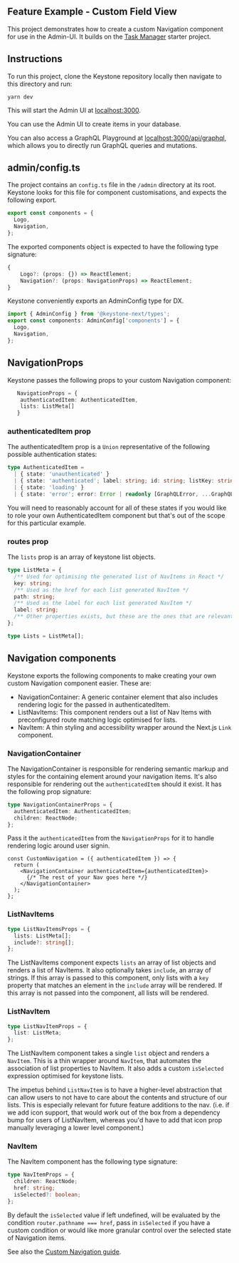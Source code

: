 ## Feature Example - Custom Field View

This project demonstrates how to create a custom Navigation component for use in the Admin-UI. It builds on the [Task Manager](../task-manager) starter project.

## Instructions

To run this project, clone the Keystone repository locally then navigate to this directory and run:

```shell
yarn dev
```

This will start the Admin UI at [localhost:3000](http://localhost:3000).

You can use the Admin UI to create items in your database.

You can also access a GraphQL Playground at [localhost:3000/api/graphql](http://localhost:3000/api/graphql), which allows you to directly run GraphQL queries and mutations.

## admin/config.ts

The project contains an `config.ts` file in the `/admin` directory at its root. Keystone looks for this file for component customisations, and expects the following export.

```typescript
export const components = {
  Logo,
  Navigation,
};
```

The exported components object is expected to have the following type signature:

```typescript
{
    Logo?: (props: {}) => ReactElement;
    Navigation?: (props: NavigationProps) => ReactElement;
}
```

Keystone conveniently exports an AdminConfig type for DX.

```typescript
import { AdminConfig } from '@keystone-next/types';
export const components: AdminConfig['components'] = {
  Logo,
  Navigation,
};
```

## NavigationProps

Keystone passes the following props to your custom Navigation component:

```typescript
   NavigationProps = {
    authenticatedItem: AuthenticatedItem,
    lists: ListMeta[]
   }
```

### authenticatedItem prop

The authenticatedItem prop is a `Union` representative of the following possible authentication states:

```typescript
type AuthenticatedItem =
  | { state: 'unauthenticated' }
  | { state: 'authenticated'; label: string; id: string; listKey: string }
  | { state: 'loading' }
  | { state: 'error'; error: Error | readonly [GraphQLError, ...GraphQLError[]] };
```

You will need to reasonably account for all of these states if you would like to role your own AuthenticatedItem component but that's out of the scope for this particular example.

### routes prop

The `lists` prop is an array of keystone list objects.

```typescript
type ListMeta = {
  /** Used for optimising the generated list of NavItems in React */
  key: string;
  /** Used as the href for each list generated NavItem */
  path: string;
  /** Used as the label for each list generated NavItem */
  label: string;
  /** Other properties exists, but these are the ones that are relevant to the Navigation implementation */
};

type Lists = ListMeta[];
```

## Navigation components

Keystone exports the following components to make creating your own custom Navigation component easier. These are:

- NavigationContainer: A generic container element that also includes rendering logic for the passed in authenticatedItem.
- ListNavItems: This component renders out a list of Nav Items with preconfigured route matching logic optimised for lists.
- NavItem: A thin styling and accessibility wrapper around the Next.js `Link` component.

### NavigationContainer

The NavigationContainer is responsible for rendering semantic markup and styles for the containing element around your navigation items.
It's also responsible for rendering out the `authenticatedItem` should it exist. It has the following prop signature:

```typescript
type NavigationContainerProps = {
  authenticatedItem: AuthenticatedItem;
  children: ReactNode;
};
```

Pass it the `authenticatedItem` from the `NavigationProps` for it to handle rendering logic around user signin.

```tsx
const CustomNavigation = ({ authenticatedItem }) => {
  return (
    <NavigationContainer authenticatedItem={authenticatedItem}>
      {/* The rest of your Nav goes here */}
    </NavigationContainer>
  );
};
```

### ListNavItems

```ts
type ListNavItemsProps = {
  lists: ListMeta[];
  include?: string[];
};
```

The ListNavItems component expects `lists` an array of list objects and renders a list of NavItems. It also optionally takes `include`, an array of strings. If this array is passed to this component, only lists with a `key` property that matches an element in the `include` array will be rendered. If this array is not passed into the component, all lists will be rendered.

### ListNavItem

```typescript
type ListNavItemProps = {
  list: ListMeta;
};
```

The ListNavItem component takes a single `list` object and renders a `NavItem`. This is a thin wrapper around `NavItem`, that automates the association of list properties to NavItem. It also adds a custom `isSelected` expression optimised for keystone lists.

The impetus behind `ListNavItem` is to have a higher-level abstraction that can allow users to not have to care about the contents and structure of our lists. This is especially relevant for future feature additions to the nav. (i.e. if we add icon support, that would work out of the box from a dependency bump for users of ListNavItem, whereas you'd have to add that icon prop manually leveraging a lower level component.)

### NavItem

The NavItem component has the following type signature:

```typescript
type NavItemProps = {
  children: ReactNode;
  href: string;
  isSelected?: boolean;
};
```

By default the `isSelected` value if left undefined, will be evaluated by the condition `router.pathname === href`, pass in `isSelected` if you have a custom condition or would like more granular control over the selected state of Navigation items.

See also the [Custom Navigation guide](httpes://keystonejs.com/docs/guides/custom-admin-ui-navigation).
